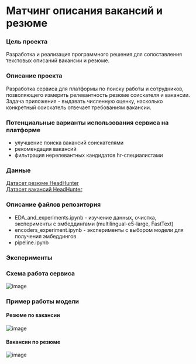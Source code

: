 # Матчинг описания вакансий и резюме
### Цель проекта
Разработка и реализация программного решения для сопоставления текстовых описаний вакансии и резюме.
### Описание проекта 
Разработка сервиса для платформы по поиску работы и сотрудников, позволяющего измерить релевантность резюме соискателя и вакансии. Задача приложения - выдавать численную оценку, насколько конкретный соискатель отвечает требованиям вакансии.
### Потенциальные варианты использования сервиса на платформе
- улучшение поиска вакансий соискателями
- рекомендация вакансий
- фильтрация нерелевантных кандидатов hr-специалистами <br />
### Данные
[Датасет резюме HeadHunter](https://drive.google.com/file/d/1ikA_Ht45fXD2w5dWZ9sGTSRl-UNeCVub/view) <br />
[Датасет вакансий HeadHunter](https://www.kaggle.com/datasets/etietopabraham/jobs-raw-data/data)
### Описание файлов репозитория
- EDA_and_experiments.ipynb - изучение данных, очистка, эксперименты с эмбеддингами (multilingual-e5-large, FastText)
- encoders_experiment.ipynb - эксперименты с выбором модели для получения эмбеддингов
- pipeline.ipynb
### Эксперименты

### Схема работа сервиса
![image](https://github.com/trafficsurfer/Matching_job_descriptions_and_resumes/assets/92330362/4df893e7-8e39-4134-b027-4a0bc6bb351c)
### Пример работы модели
#### Резюме по вакансии
![image](https://github.com/trafficsurfer/Matching_job_descriptions_and_resumes/assets/92330362/f0fae8bc-f232-464a-9514-33ea57f4651e)
#### Вакансии по резюме
![image](https://github.com/trafficsurfer/Matching_job_descriptions_and_resumes/assets/92330362/7537cfff-b281-486e-b680-6bc2dffa7809)



